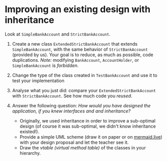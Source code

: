 # Improving an existing design with inheritance

Look at `SimpleBankAccount` and `StrictBankAccount`.

1. Create a new class `ExtendedStrictBankAccount` that extends `SimpleBankAccount`,
  with the same behavior of `StrictBankAccount` (provided by us).
  Your goal is to reduce, as much as possible, code duplications.
  *Note:* modifying `BankAccount`, `AccountHolder`, or `SimpleBankAccount` is *forbidden*.

2. Change the type of the class created in `TestBankAccount` and use it to test your implementation

3. Analyse what you just did: compare your `ExtendedStrictBankAccount` with `StrictBankAccount`. See how much code you *reused*.

4. Answer the following question: *How would you have designed the application, if you knew interfaces and and inheritance?*
    * Originally, we used inheritance in order to improve a sub-optimal design (of course it was sub-optimal, we didn't know inheritance existed!). 
    * Provide a simple UML scheme (draw it on paper or on [mermaid.live](https://mermaid.live/edit#pako:eNptkctOAzEMRX8l8gpE5weibhClEouuuqsiIU_iTqPJA_JQBWX-nUxgpNDilXVu7pXtXEB6RcBBGoxxo3EIaIVjpR6dtmjY-qvr2CbL8ZZudTzd0gP1Af9gzh60SwwHusb7FLQb2EBOUWjF2RJ3aEt7d38lWEy0wDp2He_yA-ZaYnvC8ckbHxopnrVdzBW8Z5TjQqY2dV6vSe3mHaL-pBe3JUqNINE9Y_o3ox6jHa333jAdX8_aqAaH7Bo_rMBSsKhV-ZnqFpBOZEkAL62iI2aTBAg3laeYk99_OAk8hUwryG-qXOj3L4Ef0USavgH6HZMp)) with your design proposal and let the teacher see it.
    * Draw the *vtable (virtual method table)* of the classes in your hierarchy.